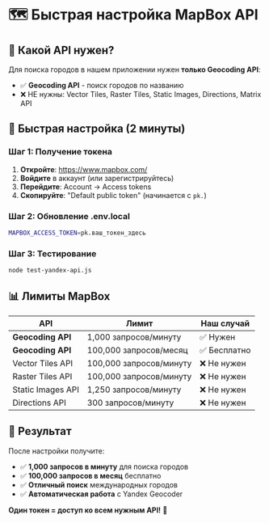# 🗺️ Быстрая настройка MapBox API

## 🎯 Какой API нужен?

Для поиска городов в нашем приложении нужен **только Geocoding API**:

- ✅ **Geocoding API** - поиск городов по названию
- ❌ НЕ нужны: Vector Tiles, Raster Tiles, Static Images, Directions, Matrix API

## 🚀 Быстрая настройка (2 минуты)

### Шаг 1: Получение токена
1. **Откройте**: https://www.mapbox.com/
2. **Войдите** в аккаунт (или зарегистрируйтесь)
3. **Перейдите**: Account → Access tokens
4. **Скопируйте**: "Default public token" (начинается с `pk.`)

### Шаг 2: Обновление .env.local
```bash
MAPBOX_ACCESS_TOKEN=pk.ваш_токен_здесь
```

### Шаг 3: Тестирование
```bash
node test-yandex-api.js
```

## 📊 Лимиты MapBox

| API | Лимит | Наш случай |
|-----|-------|-------------|
| **Geocoding API** | 1,000 запросов/минуту | ✅ Нужен |
| **Geocoding API** | 100,000 запросов/месяц | ✅ Бесплатно |
| Vector Tiles API | 100,000 запросов/минуту | ❌ Не нужен |
| Raster Tiles API | 100,000 запросов/минуту | ❌ Не нужен |
| Static Images API | 1,250 запросов/минуту | ❌ Не нужен |
| Directions API | 300 запросов/минуту | ❌ Не нужен |

## 🎉 Результат

После настройки получите:
- ✅ **1,000 запросов в минуту** для поиска городов
- ✅ **100,000 запросов в месяц** бесплатно
- ✅ **Отличный поиск** международных городов
- ✅ **Автоматическая работа** с Yandex Geocoder

**Один токен = доступ ко всем нужным API!** 🚀
